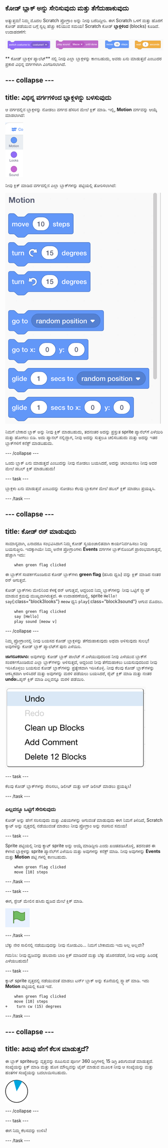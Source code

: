 ## ಕೋಡ್ ಬ್ಲಾಕ್ ಅನ್ನು ಸೇರಿಸುವುದು ಮತ್ತು ತೆಗೆದುಹಾಕುವುದು

ಅತ್ಯುತ್ತಮ! ನಿಮ್ಮ ಮೊದಲ Scratch ಪ್ರೋಗ್ರಾಂ ಅನ್ನು ನೀವು ಬರೆದಿದ್ದೀರಿ. ಈಗ Scratch ಒಳಗೆ ಮತ್ತು ಹೊರಗೆ ಕೋಡ್ ಪಡೆಯುವ ಬಗ್ಗೆ ಸ್ವಲ್ಪ ಹೆಚ್ಚು ಕಲಿಯುವ ಸಮಯ! Scratch ಕೋಡ್ **ಬ್ಲಾಕ್ಗಳಿಂದ** (blocks) ಕೂಡಿದೆ. ಉದಾಹರಣೆಗೆ:

![](images/code1.png)

** ಕೋಡ್ ಬ್ಲಾಕ್ಗಳ ಪ್ಯಾಲೆಟ್** ನಲ್ಲಿ ನೀವು ಎಲ್ಲಾ ಬ್ಲಾಕ್ಗಳನ್ನು ಕಾಣಬಹುದು, ಅವರು ಏನು ಮಾಡುತ್ತವೆ ಎಂಬುದರ ಪ್ರಕಾರ ವಿಭಿನ್ನ ವರ್ಗಗಳಾಗಿ ವಿಂಗಡಿಸಲಾಗಿದೆ.

--- collapse ---
---
title: ವಿಭಿನ್ನ ವರ್ಗಗಳಿಂದ ಬ್ಲಾಕ್ಗಳನ್ನು ಬಳಸುವುದು
---

ಆ ವರ್ಗದಲ್ಲಿನ ಬ್ಲಾಕ್ಗಳನ್ನು ನೋಡಲು ವರ್ಗದ ಹೆಸರಿನ ಮೇಲೆ ಕ್ಲಿಕ್ ಮಾಡಿ. ಇಲ್ಲಿ, **Motion** ವರ್ಗವನ್ನು ಆಯ್ಕೆ ಮಾಡಲಾಗಿದೆ:

![](images/code2a.png)

ನೀವು ಕ್ಲಿಕ್ ಮಾಡಿದ ವರ್ಗದಲ್ಲಿನ ಎಲ್ಲಾ ಬ್ಲಾಕ್‌ಗಳನ್ನು ಪಟ್ಟಿಯಲ್ಲಿ ತೋರಿಸಲಾಗಿದೆ:

![](images/code2b.png)

ನಿಮಗೆ ಬೇಕಾದ ಬ್ಲಾಕ್ ಅನ್ನು ನೀವು ಕ್ಲಿಕ್ ಮಾಡಬಹುದು, ತದನಂತರ ಅದನ್ನು ಪ್ರಸ್ತುತ sprite ಪ್ಯಾನೆಲ್‌ಗೆ ಎಳೆಯಿರಿ ಮತ್ತು ಹೋಗಲು ಬಿಡಿ. ಅದು ಪ್ಯಾನಲ್ ನಲ್ಲಿದ್ದಾಗ, ನೀವು ಅದನ್ನು ಸುತ್ತಲೂ ಚಲಿಸಬಹುದು ಮತ್ತು ಅದನ್ನು ಇತರ ಬ್ಲಾಕ್‌ಗಳಿಗೆ ಕನೆಕ್ಟ್ ಮಾಡಬಹುದು.

--- /collapse ---

ಒಂದು ಬ್ಲಾಕ್ ಏನು ಮಾಡುತ್ತದೆ ಎಂಬುದನ್ನು ನೀವು ನೋಡಲು ಬಯಸಿದರೆ, ಅದನ್ನು ಚಲಾಯಿಸಲು ನೀವು ಅದರ ಮೇಲೆ ಡಬಲ್ ಕ್ಲಿಕ್ ಮಾಡಬಹುದು!

--- task ---

ಬ್ಲಾಕ್ಗ‌ಳು ಏನು ಮಾಡುತ್ತವೆ ಎಂಬುದನ್ನು ನೋಡಲು ಕೆಲವು ಬ್ಲಾಕುಗಳ ಮೇಲೆ ಡಬಲ್ ಕ್ಲಿಕ್ ಮಾಡಲು ಪ್ರಯತ್ನಿಸಿ.

--- /task ---

--- collapse ---
---
title: ಕೋಡ್ ರನ್ ಮಾಡುವುದು
---

ಸಾಮಾನ್ಯವಾಗಿ, ಏನಾದರೂ ಸಂಭವಿಸಿದಾಗ ನಿಮ್ಮ ಕೋಡ್ ಸ್ವಯಂಚಾಲಿತವಾಗಿ ಕಾರ್ಯನಿರ್ವಹಿಸಲು ನೀವು ಬಯಸುತ್ತೀರಿ. ಇದಕ್ಕಾಗಿಯೇ ನಿಮ್ಮ ಅನೇಕ ಪ್ರೋಗ್ರಾಂಗಳು **Events‌** ವರ್ಗಗಳ ಬ್ಲಾಕ್‌ನೊಂದಿಗೆ ಪ್ರಾರಂಭವಾಗುತ್ತವೆ, ಹೆಚ್ಚಾಗಿ ಇದು:

```blocks3
    when green flag clicked
```

ಈ ಬ್ಲಾಕ್‌ಗೆ ಸಂಪರ್ಕಗೊಂಡಿರುವ ಕೋಡ್ ಬ್ಲಾಕ್‌ಗಳು **green flag** (ಹಸಿರು ಧ್ವಜ) ವನ್ನು ಕ್ಲಿಕ್ ಮಾಡಿದ ನಂತರ ರನ್ ಆಗುತ್ತವೆ.

ಕೋಡ್ ಬ್ಲಾಕ್‌ಗಳು ಮೇಲಿನಿಂದ ಕೆಳಕ್ಕೆ ರನ್ ಆಗುತ್ತವೆ, ಆದ್ದರಿಂದ ನಿಮ್ಮ ಬ್ಲಾಕ್‌ಗಳನ್ನು ನೀವು ಒಟ್ಟಿಗೆ ಸ್ನ್ಯಾಪ್ ಮಾಡುವ ಕ್ರಮವು ಮುಖ್ಯವಾಗಿರುತ್ತದೆ. ಈ ಉದಾಹರಣೆಯಲ್ಲಿ, sprite `Hello!` `say`{:class="block3looks"} `meow` ಧ್ವನಿ `play`{:class="block3sound"} ಆಗುವ ಮೊದಲು.

```blocks3
    when green flag clicked
    say [Hello]
    play sound [meow v]
```

--- /collapse ---

ನಿಮ್ಮ ಪ್ರೋಗ್ರಾಂನಲ್ಲಿ ನೀವು ಬಯಸದ ಕೋಡ್ ಬ್ಲಾಕ್ಗಳನ್ನು ತೆಗೆದುಹಾಕುವುದು ಅಥವಾ ಅಳಿಸುವುದು ಸುಲಭ! ಅವುಗಳನ್ನು ಕೋಡ್ ಬ್ಲಾಕ್ ಪ್ಯಾಲೆಟ್‌ಗೆ ಪುನಃ ಎಳೆಯಿರಿ.

**ಜಾಗರೂಕರಾಗಿರಿ:** ಅವುಗಳನ್ನು ಕೋಡ್ ಬ್ಲಾಕ್‌ ಪಾಲೆಟ್ ಗೆ ಎಳೆಯುವುದರಿಂದ ನೀವು ಎಳೆಯುವ ಬ್ಲಾಕ್‌ಗೆ ಸಂಪರ್ಕಗೊಂಡಿರುವ ಎಲ್ಲಾ ಬ್ಲಾಕ್‌ಗಳನ್ನು ಅಳಿಸುತ್ತದೆ, ಆದ್ದರಿಂದ ನೀವು ತೆಗೆದುಹಾಕಲು ಬಯಸುವುದರಿಂದ ನೀವು ಇರಿಸಿಕೊಳ್ಳಲು ಬಯಸುವ ಕೋಡ್ ಬ್ಲಾಕ್‌ಗಳನ್ನು ಪ್ರತ್ಯೇಕವಾಗಿ ಇರಿಸಿಕೊಳ್ಳಿ. ನೀವು ಕೆಲವು ಕೋಡ್ ಬ್ಲಾಕ್‌ಗಳನ್ನು ಆಕಸ್ಮಿಕವಾಗಿ ಅಳಿಸಿದರೆ ಮತ್ತು ಅವುಗಳನ್ನು ಮರಳಿ ಪಡೆಯಲು ಬಯಸಿದರೆ, ರೈಟ್ ಕ್ಲಿಕ್ ಮಾಡಿ ಮತ್ತು ನಂತರ **undo**ಒಪ್ಶನ್ ಕ್ಲಿಕ್ ಮಾಡಿ ಎಲ್ಲವನ್ನೂ ಮರಳಿ ಪಡೆಯಿರಿ.

![](images/code6.png)

--- task ---

ಕೆಲವು ಕೋಡ್ ಬ್ಲಾಕ್‌ಗಳನ್ನು ಸೇರಿಸಲು, ಡಿಲೀಟ್ ಮತ್ತು ಅನ್ ಡಿಲೀಟ್ ಮಾಡಲು ಪ್ರಯತ್ನಿಸಿ!

--- /task ---

### ಎಲ್ಲವನ್ನೂ ಒಟ್ಟಿಗೆ ಸೇರಿಸುವುದು

ಕೋಡ್ ಅನ್ನು ಹೇಗೆ ಸರಿಸುವುದು ಮತ್ತು ವಿಷಯಗಳನ್ನು ಆಗುವಂತೆ ಮಾಡುವುದು ಈಗ ನಿಮಗೆ ತಿಳಿದಿದೆ, Scratch ಕ್ಯಾಟ್ ಅನ್ನು ವೃತ್ತದಲ್ಲಿ ನಡೆಯುವಂತೆ ಮಾಡಲು ನೀವು ಪ್ರೋಗ್ರಾಂ ಅನ್ನು ರಚಿಸುವ ಸಮಯ!

--- task ---

Sprite ಪಟ್ಟಿಯಲ್ಲಿ ನೀವು ಕ್ಯಾಟ್ sprite ಅನ್ನು ಆಯ್ಕೆ ಮಾಡಿದ್ದೀರಿ ಎಂದು ಖಚಿತಪಡಿಸಿಕೊಳ್ಳಿ, ತದನಂತರ ಈ ಕೆಳಗಿನ ಬ್ಲಾಕ್ಗಳನ್ನು sprite ಪ್ಯಾನೆಲ್‌ಗೆ ಎಳೆಯಿರಿ ಮತ್ತು ಅವುಗಳನ್ನು ಕನೆಕ್ಟ್ ಮಾಡಿ. ನೀವು ಅವುಗಳನ್ನು **Events** ಮತ್ತು **Motion** ಪಟ್ಟಿ ‌ಗಳಲ್ಲಿ ಕಾಣಬಹುದು.

```blocks3
    when green flag clicked
    move [10] steps
```

--- /task ---

--- task ---

ಈಗ, ಸ್ಟೇಜ್ ಮೇಲಿನ ಹಸಿರು ಧ್ವಜದ ಮೇಲೆ ಕ್ಲಿಕ್ ಮಾಡಿ.

![](images/code7.png)

--- /task ---

ಬೆಕ್ಕು ನೇರ ಸಾಲಿನಲ್ಲಿ ನಡೆಯುವುದನ್ನು ನೀವು ನೋಡುವಿರಿ... ನಿಮಗೆ ಬೇಕಾದುದು ಇದು ಅಲ್ಲ ಅಲ್ಲವೇ?

ಗಮನಿಸಿ: ನೀವು ಧ್ವಜವನ್ನು ಹಲವಾರು ಬಾರಿ ಕ್ಲಿಕ್ ಮಾಡಿದರೆ ಮತ್ತು ಬೆಕ್ಕು ಹೊರನಡೆದರೆ, ನೀವು ಅದನ್ನು ಹಿಂದಕ್ಕೆ ಎಳೆಯಬಹುದು!

--- task ---

ಕ್ಯಾಟ್ sprite ವೃತ್ತದಲ್ಲಿ ನಡೆಯುವಂತೆ ಮಾಡಲು ಟರ್ನ್ ಬ್ಲಾಕ್ ಅನ್ನು ಕೊನೆಯಲ್ಲಿ ಸ್ನ್ಯಾಪ್ ಮಾಡಿ. ಇದು **Motion** ಪಟ್ಟಿಯಲ್ಲಿ ಕೂಡ ಇದೆ.

```blocks3
    when green flag clicked
    move [10] steps
+    turn cw (15) degrees
```

--- /task ---

--- collapse ---
---
title: ತಿರುವು ಹೇಗೆ ಕೆಲಸ ಮಾಡುತ್ತದೆ?
---

ಈ ಬ್ಲಾಕ್ spriteಅನ್ನು ವೃತ್ತವನ್ನು ರೂಪಿಸುವ ಪೂರ್ಣ 360 ಡಿಗ್ರಿಗಳಲ್ಲಿ 15 ಡಿಗ್ರಿ ತಿರುಗುವಂತೆ ಮಾಡುತ್ತದೆ. ಸಂಖ್ಯೆಯನ್ನು ಕ್ಲಿಕ್ ಮಾಡಿ ಮತ್ತು ಹೊಸ ಮೌಲ್ಯವನ್ನು ಟೈಪ್ ಮಾಡುವ ಮೂಲಕ ನೀವು ಆ ಸಂಖ್ಯೆಯನ್ನು ಮತ್ತು ಹಂತಗಳ ಸಂಖ್ಯೆಯನ್ನು ಬದಲಾಯಿಸಬಹುದು.

![](images/code9.png)

--- /collapse ---

--- task ---

ಈಗ ನಿಮ್ಮ ಕೆಲಸವನ್ನು ಉಳಿಸಿ!

--- /task ---
